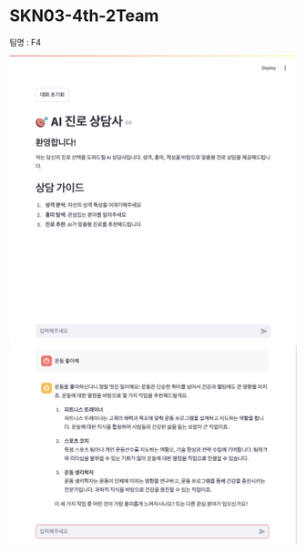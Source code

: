 # SKN03-4th-2Team
팀명 : F4


![결과](https://github.com/SKNETWORKS-FAMILY-AICAMP/SKN03-4th-2Team/blob/JSY/final_1.png)
![결과](https://github.com/SKNETWORKS-FAMILY-AICAMP/SKN03-4th-2Team/blob/JSY/final_2.png)
